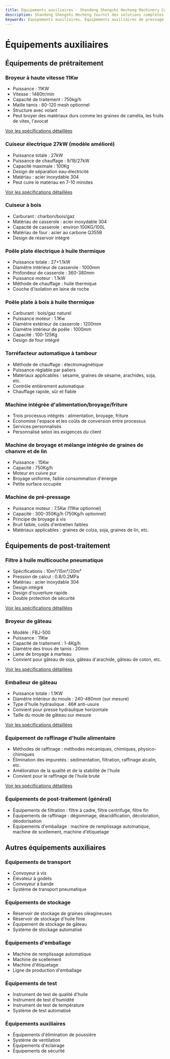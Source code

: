 ```yaml
---
title: Équipements auxiliaires - Shandong Shengshi Hecheng Machinery Co., Ltd.
description: Shandong Shengshi Hecheng fournit des solutions complètes d'équipements auxiliaires pour presses à huile, y compris les équipements de prétraitement, de post-traitement, les broyeurs, les filtres à huile, etc., assurant le fonctionnement efficace des lignes de production de traitement de graines oléagineuses.
keywords: Équipements auxiliaires, Équipements auxiliaires de pressage d'huile, Équipements de prétraitement, Équipements de post-traitement, Broyeur, Filtre à huile, Cuiseur, Poêle, Équipements de traitement de graines oléagineuses, Équipements auxiliaires de pressage d'huile, Équipements de ligne de production de pressage d'huile, Équipements auxiliaires de traitement de graines oléagineuses
---
```


# Équipements auxiliaires

## Équipements de prétraitement

### Broyeur à haute vitesse 11Kw
- Puissance : 11KW
- Vitesse : 1460tr/min
- Capacité de traitement : 750kg/h
- Maille tamis : 60-120 mesh optionnel
- Structure avec volant
- Peut broyer des matériaux durs comme les graines de camélia, les fruits de vitex, l'avocat

[Voir les spécifications détaillées](/fr/products/11kw-high-speed-pulverizer)

### Cuiseur électrique 27kW (modèle amélioré)
- Puissance totale : 27kW
- Puissance de chauffage : 9/18/27kW
- Capacité maximale : 100Kg
- Design de séparation eau-électricité
- Matériau : acier inoxydable 304
- Peut cuire le matériau en 7-10 minutes

[Voir les spécifications détaillées](/fr/products/27kw-electric-steamer)

### Cuiseur à bois
- Carburant : charbon/bois/gaz
- Matériau de casserole : acier inoxydable 304
- Capacité de casserole : environ 100KG/100L
- Matériau de four : acier au carbone Q355B
- Design de réservoir intégré

### Poêle plate électrique à huile thermique
- Puissance totale : 27+1.1kW
- Diamètre intérieur de casserole : 1000mm
- Profondeur de casserole : 360-380mm
- Puissance moteur : 1.1kW
- Méthode de chauffage : huile thermique
- Couche d'isolation en laine de roche

### Poêle plate à bois à huile thermique
- Carburant : bois/gaz naturel
- Puissance moteur : 1.1Kw
- Diamètre extérieur de casserole : 1200mm
- Diamètre intérieur de poêle : 1000mm
- Capacité : 100-125Kg
- Design de four intégré

### Torréfacteur automatique à tambour
- Méthode de chauffage : électromagnétique
- Puissance réglable par paliers
- Matériaux applicables : sésame, graines de sésame, arachides, soja, etc.
- Contrôle entièrement automatique
- Chauffage rapide, sûr et fiable

### Machine intégrée d'alimentation/broyage/friture
- Trois processus intégrés : alimentation, broyage, friture
- Économise l'espace et les coûts de conversion entre processus
- Services personnalisés
- Personnalisé selon les exigences du client

### Machine de broyage et mélange intégrée de graines de chanvre et de lin
- Puissance : 15Kw
- Capacité : 750Kg/h
- Moteur en cuivre pur
- Broyage uniforme, faible consommation d'énergie
- Petite surface occupée

### Machine de pré-pressage
- Puissance moteur : 7.5Kw (11Kw optionnel)
- Capacité : 300-350Kg/h (750Kg/h optionnel)
- Principe de broyage à vis
- Bruit faible, coûts d'entretien faibles
- Matériaux applicables : graines de colza, soja, graines de lin, etc.

## Équipements de post-traitement

### Filtre à huile multicouche pneumatique
- Spécifications : 10m²/15m²/20m²
- Pression de calcul : 0.8/0.2MPa
- Matériau : acier inoxydable 304
- Design intégré
- Design d'ouverture rapide
- Double protection de sécurité

[Voir les spécifications détaillées](/fr/products/pneumatic-filter-press)

### Broyeur de gâteau
- Modèle : FBJ-500
- Puissance : 11Kw
- Capacité de traitement : 1-4Kg/h
- Diamètre des trous de tamis : 20mm
- Lame de broyage à marteau
- Convient pour gâteau de soja, gâteau d'arachide, gâteau de coton, etc.

[Voir les spécifications détaillées](/fr/products/cake-pulverizer)

### Emballeur de gâteau
- Puissance totale : 1.1KW
- Diamètre intérieur du moule : 240-480mm (sur mesure)
- Type d'huile hydraulique : 46# anti-usure
- Convient pour presse hydraulique horizontale
- Taille du moule de gâteau sur mesure

[Voir les spécifications détaillées](/fr/products/cake-wrapping-machine)

### Équipement de raffinage d'huile alimentaire
- Méthodes de raffinage : méthodes mécaniques, chimiques, physico-chimiques
- Élimination des impuretés : sédimentation, filtration, raffinage alcalin, etc.
- Amélioration de la qualité et de la stabilité de l'huile
- Convient pour le raffinage de l'huile brute

[Voir les spécifications détaillées](/fr/products/edible-oil-refining-equipment)

### Équipements de post-traitement (général)
- Équipements de filtration : filtre à cadre, filtre centrifuge, filtre fin
- Équipements de raffinage : dégommage, déacidification, décoloration, déodorisation
- Équipements d'emballage : machine de remplissage automatique, machine de scellement, machine d'étiquetage

## Autres équipements auxiliaires

### Équipements de transport
- Convoyeur à vis
- Élévateur à godets
- Convoyeur à bande
- Système de transport pneumatique

### Équipements de stockage
- Réservoir de stockage de graines oléagineuses
- Réservoir de stockage d'huile finie
- Équipement de stockage de gâteau
- Système de stockage automatisé

### Équipements d'emballage
- Machine de remplissage automatique
- Machine de scellement
- Machine d'étiquetage
- Ligne de production d'emballage

### Équipements de test
- Instrument de test de qualité d'huile
- Instrument de test d'humidité
- Instrument de test de température
- Système de test automatisé

### Équipements auxiliaires
- Équipements d'élimination de poussière
- Système de ventilation
- Équipements d'éclairage
- Équipements de sécurité